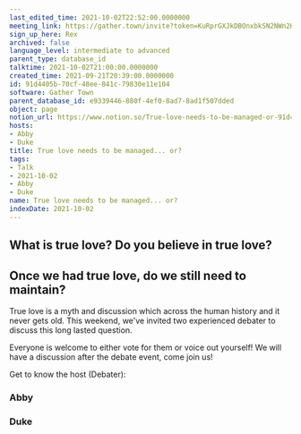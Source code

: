 ```yaml
---
last_edited_time: 2021-10-02T22:52:00.0000000
meeting_link: https://gather.town/invite?token=KuRprGXJkDBOnxbkSN2NWn2HuHjwl9GJ
sign_up_here: Rex
archived: false
language_level: intermediate to advanced
parent_type: database_id
talktime: 2021-10-02T21:00:00.0000000
created_time: 2021-09-21T20:39:00.0000000
id: 91d4405b-70cf-48ee-841c-79830e11e104
software: Gather Town
parent_database_id: e9339446-880f-4ef0-8ad7-8ad1f507dded
object: page
notion_url: https://www.notion.so/True-love-needs-to-be-managed-or-91d4405b70cf48ee841c79830e11e104
hosts:
- Abby
- Duke
title: True love needs to be managed... or?
tags:
- Talk
- 2021-10-02
- Abby
- Duke
name: True love needs to be managed... or?
indexDate: 2021-10-02
---
```



## What is true love? Do you believe in true love? 
## Once we had true love, do we still need to maintain?

True love is a myth and discussion which across the human history and it never gets old. This weekend, we've invited two experienced debater to discuss this long lasted question.

Everyone is welcome to either vote for them or voice out yourself! We will have a discussion after the debate event, come join us!

Get to know the host (Debater):
### Abby
### Duke





